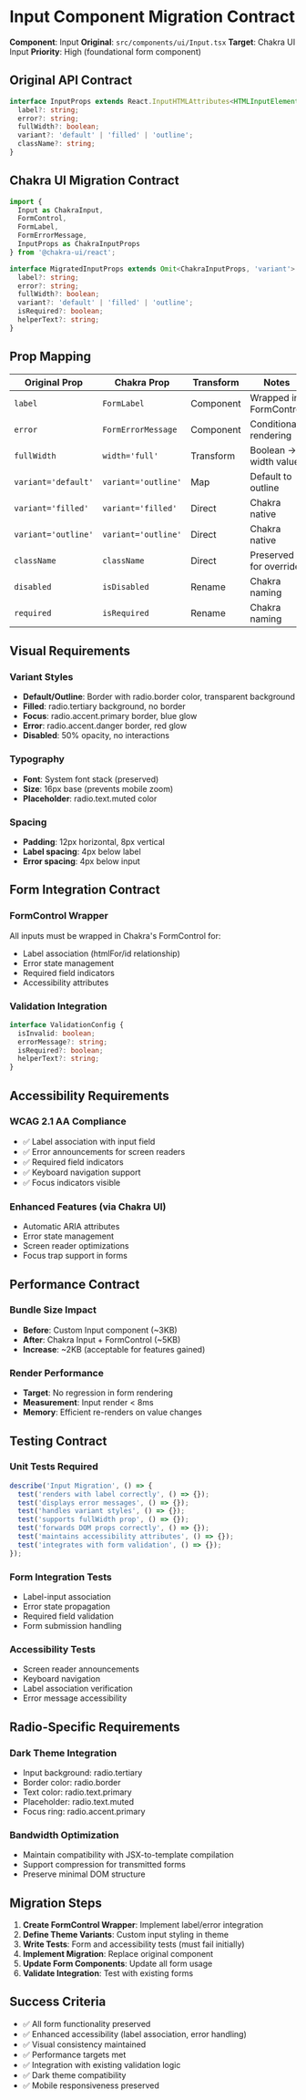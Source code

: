 # Input Component Migration Contract

**Component**: Input
**Original**: `src/components/ui/Input.tsx`
**Target**: Chakra UI Input
**Priority**: High (foundational form component)

## Original API Contract

```typescript
interface InputProps extends React.InputHTMLAttributes<HTMLInputElement> {
  label?: string;
  error?: string;
  fullWidth?: boolean;
  variant?: 'default' | 'filled' | 'outline';
  className?: string;
}
```

## Chakra UI Migration Contract

```typescript
import {
  Input as ChakraInput,
  FormControl,
  FormLabel,
  FormErrorMessage,
  InputProps as ChakraInputProps
} from '@chakra-ui/react';

interface MigratedInputProps extends Omit<ChakraInputProps, 'variant'> {
  label?: string;
  error?: string;
  fullWidth?: boolean;
  variant?: 'default' | 'filled' | 'outline';
  isRequired?: boolean;
  helperText?: string;
}
```

## Prop Mapping

| Original Prop | Chakra Prop | Transform | Notes |
|---------------|-------------|-----------|-------|
| `label` | `FormLabel` | Component | Wrapped in FormControl |
| `error` | `FormErrorMessage` | Component | Conditional rendering |
| `fullWidth` | `width='full'` | Transform | Boolean → width value |
| `variant='default'` | `variant='outline'` | Map | Default to outline |
| `variant='filled'` | `variant='filled'` | Direct | Chakra native |
| `variant='outline'` | `variant='outline'` | Direct | Chakra native |
| `className` | `className` | Direct | Preserved for override |
| `disabled` | `isDisabled` | Rename | Chakra naming |
| `required` | `isRequired` | Rename | Chakra naming |

## Visual Requirements

### Variant Styles
- **Default/Outline**: Border with radio.border color, transparent background
- **Filled**: radio.tertiary background, no border
- **Focus**: radio.accent.primary border, blue glow
- **Error**: radio.accent.danger border, red glow
- **Disabled**: 50% opacity, no interactions

### Typography
- **Font**: System font stack (preserved)
- **Size**: 16px base (prevents mobile zoom)
- **Placeholder**: radio.text.muted color

### Spacing
- **Padding**: 12px horizontal, 8px vertical
- **Label spacing**: 4px below label
- **Error spacing**: 4px below input

## Form Integration Contract

### FormControl Wrapper
All inputs must be wrapped in Chakra's FormControl for:
- Label association (htmlFor/id relationship)
- Error state management
- Required field indicators
- Accessibility attributes

### Validation Integration
```typescript
interface ValidationConfig {
  isInvalid: boolean;
  errorMessage?: string;
  isRequired?: boolean;
  helperText?: string;
}
```

## Accessibility Requirements

### WCAG 2.1 AA Compliance
- ✅ Label association with input field
- ✅ Error announcements for screen readers
- ✅ Required field indicators
- ✅ Keyboard navigation support
- ✅ Focus indicators visible

### Enhanced Features (via Chakra UI)
- Automatic ARIA attributes
- Error state management
- Screen reader optimizations
- Focus trap support in forms

## Performance Contract

### Bundle Size Impact
- **Before**: Custom Input component (~3KB)
- **After**: Chakra Input + FormControl (~5KB)
- **Increase**: ~2KB (acceptable for features gained)

### Render Performance
- **Target**: No regression in form rendering
- **Measurement**: Input render < 8ms
- **Memory**: Efficient re-renders on value changes

## Testing Contract

### Unit Tests Required
```typescript
describe('Input Migration', () => {
  test('renders with label correctly', () => {});
  test('displays error messages', () => {});
  test('handles variant styles', () => {});
  test('supports fullWidth prop', () => {});
  test('forwards DOM props correctly', () => {});
  test('maintains accessibility attributes', () => {});
  test('integrates with form validation', () => {});
});
```

### Form Integration Tests
- Label-input association
- Error state propagation
- Required field validation
- Form submission handling

### Accessibility Tests
- Screen reader announcements
- Keyboard navigation
- Label association verification
- Error message accessibility

## Radio-Specific Requirements

### Dark Theme Integration
- Input background: radio.tertiary
- Border color: radio.border
- Text color: radio.text.primary
- Placeholder: radio.text.muted
- Focus ring: radio.accent.primary

### Bandwidth Optimization
- Maintain compatibility with JSX-to-template compilation
- Support compression for transmitted forms
- Preserve minimal DOM structure

## Migration Steps

1. **Create FormControl Wrapper**: Implement label/error integration
2. **Define Theme Variants**: Custom input styling in theme
3. **Write Tests**: Form and accessibility tests (must fail initially)
4. **Implement Migration**: Replace original component
5. **Update Form Components**: Update all form usage
6. **Validate Integration**: Test with existing forms

## Success Criteria

- ✅ All form functionality preserved
- ✅ Enhanced accessibility (label association, error handling)
- ✅ Visual consistency maintained
- ✅ Performance targets met
- ✅ Integration with existing validation logic
- ✅ Dark theme compatibility
- ✅ Mobile responsiveness preserved